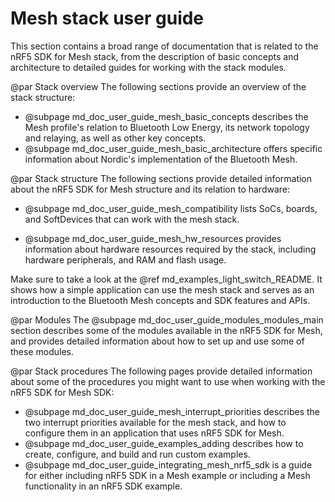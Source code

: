 # Mesh stack user guide

This section contains a broad range of documentation that is related to the nRF5 SDK for Mesh stack,
from the description of basic concepts and architecture to detailed guides for working with the stack
modules.

@par Stack overview
The following sections provide an overview of the stack structure:
- @subpage md_doc_user_guide_mesh_basic_concepts describes the Mesh profile's relation
to Bluetooth Low Energy, its network topology and relaying, as well as other key concepts.
- @subpage md_doc_user_guide_mesh_basic_architecture offers specific information
about Nordic's implementation of the Bluetooth Mesh.

@par Stack structure
The following sections provide detailed information about the nRF5 SDK for Mesh structure
and its relation to hardware:
- @subpage md_doc_user_guide_mesh_compatibility lists SoCs, boards, and SoftDevices that can work
with the mesh stack.

- @subpage md_doc_user_guide_mesh_hw_resources provides information about hardware resources
required by the stack, including hardware peripherals, and RAM and flash usage.

Make sure to take a look at the @ref md_examples_light_switch_README. It shows how a simple
application can use the mesh stack and serves as an introduction to the Bluetooth Mesh concepts
and SDK features and APIs.

@par Modules
The @subpage md_doc_user_guide_modules_modules_main section describes some of the modules available
in the nRF5 SDK for Mesh, and provides detailed information about how to set up and use some
of these modules.

@par Stack procedures
The following pages provide detailed information about some of the procedures you might want to use
when working with the nRF5 SDK for Mesh SDK:
- @subpage md_doc_user_guide_mesh_interrupt_priorities describes the two interrupt priorities
available for the mesh stack, and how to configure them in an application that uses nRF5 SDK for Mesh.
- @subpage md_doc_user_guide_examples_adding describes how to create, configure,
and build and run custom examples.
- @subpage md_doc_user_guide_integrating_mesh_nrf5_sdk is a guide for either
including nRF5 SDK in a Mesh example or including a Mesh functionality in an nRF5 SDK example.